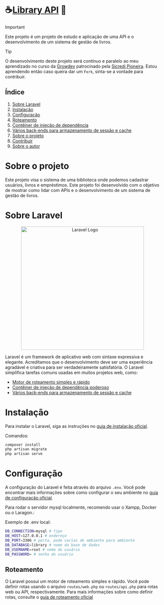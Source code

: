 # ☕[Library API](https://github.com/Marccelo125/api-library) 🐲

> [!IMPORTANT]
> Este projeto é um projeto de estudo e aplicação de uma API e o desenvolvimento de um sistema de gestão de livros.</br>

> [!Tip]
>O desenvolvimento deste projeto será contínuo e paralelo ao meu aprendizado no curso da [Growdev](https://www.growdev.com.br) patrocinado pela [Sicredi Pioneira](https://sicredipioneira.com.br). Estou aprendendo então caso queira dar um `Fork`, sinta-se a vontade para contribuir.

## Índice
1. [Sobre Laravel](#sobre-laravel)
2. [Instalação](#instalação)
3. [Configuração](#configuração)
4. [Roteamento](#roteamento)
5. [Contêiner de injeção de dependência](#contêiner-de-injeção-de-dependência)
6. [Vários back-ends para armazenamento de sessão e cache](#armazenamento-de-sessão-e-cache)
7. [Sobre o projeto](#sobre-o-projeto)
8. [Contribuir](#contribuir)
9. [Sobre o autor](#sobre-o-autor)

# Sobre o projeto
Este projeto visa o sistema de uma biblioteca onde podemos cadastrar usuários, livros e empréstimos. Este projeto foi desenvolvido com o objetivo de mostrar como lidar com APIs e o desenvolvimento de um sistema de gestão de livros.


# Sobre Laravel

<p align="center"><a href="https://laravel.com" target="_blank"><img src="https://raw.githubusercontent.com/laravel/art/master/logo-lockup/5%20SVG/2%20CMYK/1%20Full%20Color/laravel-logolockup-cmyk-red.svg" width="400" alt="Laravel Logo"></a></p>

Laravel é um framework de aplicativo web com sintaxe expressiva e elegante. Acreditamos que o desenvolvimento deve ser uma experiência agradável e criativa para ser verdadeiramente satisfatória. O Laravel simplifica tarefas comuns usadas em muitos projetos web, como:

- [Motor de roteamento simples e rápido](#roteamento)
- [Contêiner de injeção de dependência poderoso](#contêiner-de-injeção-de-dependência)
- [Vários back-ends para armazenamento de sessão e cache](#armazenamento-de-sessão-e-cache)

# Instalação

Para instalar o Laravel, siga as instruções no [guia de instalação oficial](https://laravel.com/docs/installation).

Comandos:

```bash
composer install
php artisan migrate
php artisan serve
```

# Configuração

A configuração do Laravel é feita através do arquivo `.env`. Você pode encontrar mais informações sobre como configurar o seu ambiente no [guia de configuração oficial](https://laravel.com/docs/configuration).

Para rodar o servidor mysql localmente, recomendo usar o Xampp, Docker ou o Laragon.:

Exemplo de .env local:
```bash
DB_CONNECTION=mysql # tipo
DB_HOST=127.0.0.1 # endereço
DB_PORT=3306 # porta, pode varias de ambiente para ambiente
DB_DATABASE=library # nome da base de dados
DB_USERNAME=root # nome do usuário
DB_PASSWORD= # senha do usuário
```

## Roteamento

O Laravel possui um motor de roteamento simples e rápido. Você pode definir rotas usando o arquivo `routes/web.php` ou `routes/api.php` para rotas web ou API, respectivamente. Para mais informações sobre como definir rotas, consulte o [guia de roteamento oficial](https://laravel.com/docs/routing)
